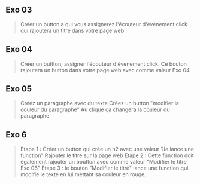 ## Exo 03
> Créer un button a qui vous assignerez l'écouteur d'évenement click qui rajoutera un titre dans votre page web
​
## Exo 04
> Créer un buttton, assigner l'écouteur d'évenement click. Ce bouton rajoutera un button dans votre page web avec comme valeur Exo 04

## Exo 05
> Créez un paragraphe avec du texte
> Créez un button "modifier la couleur du paragraphe"
> Au clique ça changera la couleur du paragraphe
​
## Exo 6
> Etape 1 :
> Créer un button qui crée un h2 avec une valeur "Je lance une function"
> Rajouter le titre sur la page web
> Etape 2 :
> Cette function doit également rajouter un boutton avec comme valeur "Modifier le titre Exo 06"
> Etape 3 :
> le bouton "Modifier le titre" lance une function qui modifie le texte en lui mettant sa couleur en rouge.